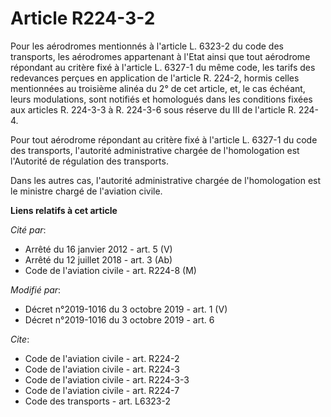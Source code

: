 # Article R224-3-2

Pour les aérodromes mentionnés à l'article L. 6323-2 du code des transports, les aérodromes appartenant à l'Etat ainsi que
tout aérodrome répondant au critère fixé à l'article L. 6327-1 du même code, les tarifs des redevances perçues en application
de l'article R. 224-2, hormis celles mentionnées au troisième alinéa du 2° de cet article, et, le cas échéant, leurs
modulations, sont notifiés et homologués dans les conditions fixées aux articles R. 224-3-3 à R. 224-3-6 sous réserve du III
de l'article R. 224-4.

Pour tout aérodrome répondant au critère fixé à l'article L. 6327-1 du code des transports, l'autorité administrative chargée
de l'homologation est l'Autorité de régulation des transports.

Dans les autres cas, l'autorité administrative chargée de l'homologation est le ministre chargé de l'aviation civile.

**Liens relatifs à cet article**

_Cité par_:

  - Arrêté du 16 janvier 2012 - art. 5 (V)
  - Arrêté du 12 juillet 2018 - art. 3 (Ab)
  - Code de l'aviation civile - art. R224-8 (M)

_Modifié par_:

  - Décret n°2019-1016 du 3 octobre 2019 - art. 1 (V)
  - Décret n°2019-1016 du 3 octobre 2019 - art. 6

_Cite_:

  - Code de l'aviation civile - art. R224-2
  - Code de l'aviation civile - art. R224-3
  - Code de l'aviation civile - art. R224-3-3
  - Code de l'aviation civile - art. R224-7
  - Code des transports - art. L6323-2
